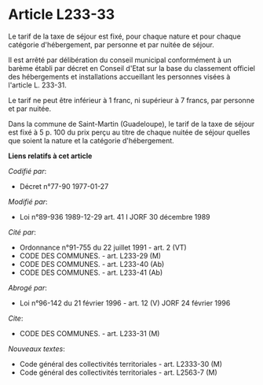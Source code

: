 # Article L233-33

Le tarif de la taxe de séjour est fixé, pour chaque nature et pour chaque catégorie d'hébergement, par personne et par nuitée
de séjour.

Il est arrêté par délibération du conseil municipal conformément à un barème établi par décret en Conseil d'Etat sur la base
du classement officiel des hébergements et installations accueillant les personnes visées à l'article L. 233-31.

Le tarif ne peut être inférieur à 1 franc, ni supérieur à 7 francs, par personne et par nuitée.

Dans la commune de Saint-Martin (Guadeloupe), le tarif de la taxe de séjour est fixé à 5 p. 100 du prix perçu au titre de
chaque nuitée de séjour quelles que soient la nature et la catégorie d'hébergement.

**Liens relatifs à cet article**

_Codifié par_:

  - Décret n°77-90 1977-01-27

_Modifié par_:

  - Loi n°89-936 1989-12-29 art. 41 I JORF 30 décembre 1989

_Cité par_:

  - Ordonnance n°91-755 du 22 juillet 1991 - art. 2 (VT)
  - CODE DES COMMUNES. - art. L233-29 (M)
  - CODE DES COMMUNES. - art. L233-40 (Ab)
  - CODE DES COMMUNES. - art. L233-41 (Ab)

_Abrogé par_:

  - Loi n°96-142 du 21 février 1996 - art. 12 (V) JORF 24 février 1996

_Cite_:

  - CODE DES COMMUNES. - art. L233-31 (M)

_Nouveaux textes_:

  - Code général des collectivités territoriales - art. L2333-30 (M)
  - Code général des collectivités territoriales - art. L2563-7 (M)
